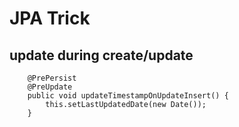 # JPA Trick

## update during create/update
```
	@PrePersist
	@PreUpdate
	public void updateTimestampOnUpdateInsert() {
		this.setLastUpdatedDate(new Date());
	}
```
